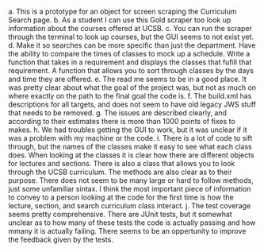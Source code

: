 a. This is a prototype for an object for screen scraping the Curriculum Search page.
b. As a student I can use this Gold scraper too look up information about the courses offered at UCSB.
c. You can run the scraper through the terminal to look up courses, but the GUI seems to not exist yet. 
d. Make it so searches can be more specific than just the department. Have the ability to compare the times of classes to mock up a schedule. Write a function that takes in a requirement and displays the classes that fufill that requirement. A function that allows you to sort through classes by the days and time they are offered.
e. The read me seems to be in a good place. It was pretty clear about what the goal of the project was, but not as much on where exactly on the path to the final goal the code is.
f. The build.xml has descriptions for all targets, and does not seem to have old legacy JWS stuff that needs to be removed.
g. The issues are described clearly, and according to their estimates there is more than 1000 points of fixes to makes.
h. We had troubles getting the GUI to work, but it was unclear if it was a problem with my machine or the code.
i. There is a lot of code to sift through, but the names of the classes make it easy to see what each class does. When looking at the classes it is clear how there are different objects for lectures and sections. There is also a class that allows you to look through the UCSB curriculum. The methods are also clear as to their purpose. There does not seem to be many large or hard to follow methods, just some unfamiliar sintax. I think the most important piece of information to convey to a person looking at the code for the first time is how the lecture, section, and search curriculum class interact.
j. The test coverage seems pretty comprehensive. There are JUnit tests, but it somewhat unclear as to how many of these tests the code is actually passing and how mmany it is actually failing. There seems to be an oppertunity to improve the feedback given by the tests.  
